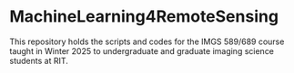 # MachineLearning4RemoteSensing
This repository holds the scripts and codes for the IMGS 589/689 course taught in Winter 2025 to undergraduate and graduate imaging science students at RIT.
